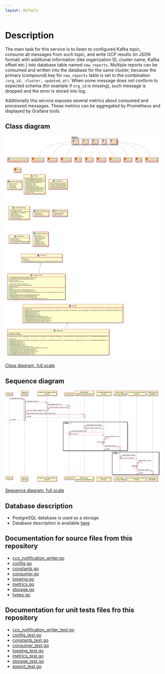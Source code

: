 ```yaml
---
layout: default
---
```


# Description

The main task for this service is to listen to configured Kafka topic, consume
all messages from such topic, and write OCP results (in JSON format) with
additional information (like organization ID, cluster name, Kafka offset etc.)
into database table named `new_reports`. Multiple reports can be consumed and
written into the database for the same cluster, because the primary (compound)
key for `new_reports` table is set to the combination `(org_id, cluster,
updated_at)`. When some message does not conform to expected schema (for
example if `org_id` is missing), such message is dropped and the error is
stored into log.

Additionally this service exposes several metrics about consumed and processed
messages. These metrics can be aggregated by Prometheus and displayed by
Grafana tools.

## Class diagram

![class_diagram.png](class_diagram.png)

[Class diagram, full scale](class_diagram.png)

## Sequence diagram

![sequence_diagram.png](sequence_diagram.png)

[Sequence diagram, full scale](sequence_diagram.png)

## Database description

* PostgreSQL database is used as a storage.
* Database description is available [here](./db-description/index.html)

## Documentation for source files from this repository

* [ccx_notification_writer.go](./packages/ccx_notification_writer.html)
* [config.go](./packages/config.html)
* [constants.go](./packages/constants.html)
* [consumer.go](./packages/consumer.html)
* [logging.go](./packages/logging.html)
* [metrics.go](./packages/metrics.html)
* [storage.go](./packages/storage.html)
* [types.go](./packages/types.html)

## Documentation for unit tests files fro this repository

* [ccx_notification_writer_test.go](./packages/ccx_notification_writer_test.html)
* [config_test.go](./packages/config_test.html)
* [constants_test.go](./packages/constants_test.html)
* [consumer_test.go](./packages/consumer_test.html)
* [logging_test.go](./packages/logging_test.html)
* [metrics_test.go](./packages/metrics_test.html)
* [storage_test.go](./packages/storage_test.html)
* [export_test.go](./packages/export_test.html)
